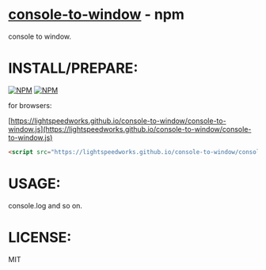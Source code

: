 [console-to-window](https://www.npmjs.org/package/console-to-window) - npm
====

  console to window.


# INSTALL/PREPARE:

[![NPM](https://nodei.co/npm/console-to-window.png?downloads=true&downloadRank=true&stars=true)](https://nodei.co/npm/console-to-window/)
[![NPM](https://nodei.co/npm-dl/console-to-window.png?height=2)](https://nodei.co/npm/console-to-window/)

for browsers:

[https://lightspeedworks.github.io/console-to-window/console-to-window.js](https://lightspeedworks.github.io/console-to-window/console-to-window.js)

```html
<script src="https://lightspeedworks.github.io/console-to-window/console-to-window.js"></script>
```

# USAGE:

console.log and so on.

# LICENSE:

  MIT
